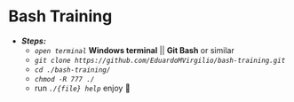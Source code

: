 # Bash Training

- **_Steps:_**
  - _`open terminal`_ **Windows terminal** || **Git Bash** or similar
  - _`git clone https://github.com/EduardoMVirgilio/bash-training.git`_
  - _`cd ./bash-training/`_
  - _`chmod -R 777 ./`_
  - run _`./{file} help`_ enjoy 🚀
